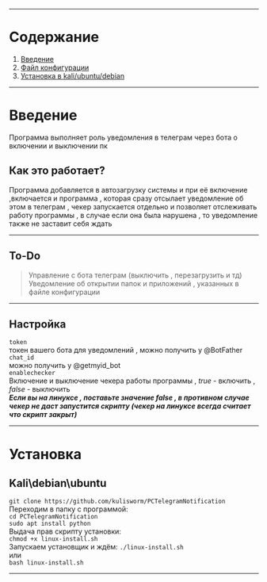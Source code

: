 ***
# Содержание #
1.   [Введение](https://github.com/kulisworm/PCTelegramNotification#%D0%B2%D0%B2%D0%B5%D0%B4%D0%B5%D0%BD%D0%B8%D0%B5 "Описание программы") 
2.   [Файл конфигурации](https://github.com/kulisworm/PCTelegramNotification#to-do "Настройка программы") 
3.   [Установка в kali/ubuntu/debian](https://github.com/kulisworm/PCTelegramNotification#kalidebianubuntu "Установка программы на linux") 
***
# Введение #  
Программа выполняет роль уведомления в телеграм через бота о включении и выключении пк  
## Как это работает? ##  
Программа добавляется в автозагрузку системы и при её включение ,включается и программа , которая сразу отсылает уведомление об этом в телеграм , чекер запускается отдельно и позволяет отслеживать работу программы , в случае если она была нарушена , то уведомление также не заставит себя ждать  
***
## To-Do ##  
> Управление с бота телеграм (выключить , перезагрузить и тд)  
> Уведомление об открытии папок и приложений , указанных в файле конфигурации  
***
## Настройка ##
```token```  
токен вашего бота для уведомлений , можно получить у @BotFather  
```chat_id```  
можно получить у @getmyid_bot  
```enablechecker```  
Включение и выключение чекера работы программы , *true* - включить , *false* - выключить  
***Если вы на линуксе , поставьте значение false , в противном случае чекер не даст запустится скрипту (чекер на линуксе всегда считает что скрипт закрыт)***  
***
# Установка #  
##  Kali\debian\ubuntu ##  
```git clone https://github.com/kulisworm/PCTelegramNotification```  
Переходим в папку с программой:  
```cd PCTelegramNotification```  
```sudo apt install python```  
Выдача прав скрипту установки:  
```chmod +x linux-install.sh```  
Запускаем установщик и ждём:
```./linux-install.sh```  
или  
```bash linux-install.sh```  
***
